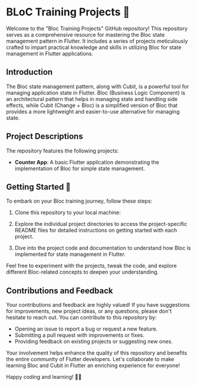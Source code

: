 # BLoC Training Projects 🚀

Welcome to the "Bloc Training Projects" GitHub repository! This repository serves as a comprehensive resource for mastering the Bloc state management pattern in Flutter. It includes a series of projects meticulously crafted to impart practical knowledge and skills in utilizing Bloc for state management in Flutter applications.


## Introduction

The Bloc state management pattern, along with Cubit, is a powerful tool for managing application state in Flutter. Bloc (Business Logic Component) is an architectural pattern that helps in managing state and handling side effects, while Cubit (Change + Bloc) is a simplified version of Bloc that provides a more lightweight and easier-to-use alternative for managing state.

## Project Descriptions

The repository features the following projects:

- **Counter App**: A basic Flutter application demonstrating the implementation of Bloc for simple state management.



## Getting Started 🚀

To embark on your Bloc training journey, follow these steps:

1. Clone this repository to your local machine:

2. Explore the individual project directories to access the project-specific README files for detailed instructions on getting started with each project.

3. Dive into the project code and documentation to understand how Bloc is implemented for state management in Flutter.

Feel free to experiment with the projects, tweak the code, and explore different Bloc-related concepts to deepen your understanding.

## Contributions and Feedback

Your contributions and feedback are highly valued! If you have suggestions for improvements, new project ideas, or any questions, please don't hesitate to reach out. You can contribute to this repository by:

- Opening an issue to report a bug or request a new feature.
- Submitting a pull request with improvements or fixes.
- Providing feedback on existing projects or suggesting new ones.

Your involvement helps enhance the quality of this repository and benefits the entire community of Flutter developers. Let's collaborate to make learning Bloc and Cubit in Flutter an enriching experience for everyone!

Happy coding and learning! 🚀✨
